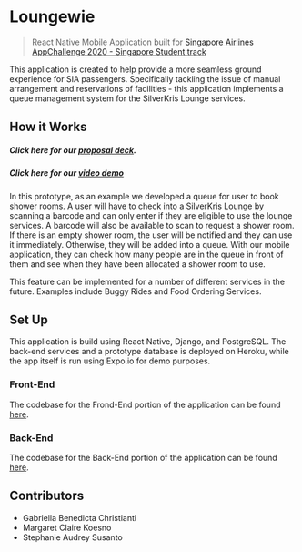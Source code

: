 # Loungewie
> React Native Mobile Application built for [Singapore Airlines AppChallenge 2020 - Singapore Student track](https://appchallenge.singaporeair.com/en/challenges/students)

This application is created to help provide a more seamless ground experience for SIA passengers. Specifically tackling the issue of manual arrangement and reservations of facilities - this application implements a queue management system for the SilverKris Lounge services. 

## How it Works
##### Click here for our [proposal deck](https://docs.google.com/presentation/d/1yRswJf0sVKfrPtqS9K4Q9lyq0gFSD6semtGMa_vpFFc/edit?usp=sharing).
##### Click here for our [video demo](https://youtu.be/mzXnCWA0fqc)

In this prototype, as an example we developed a queue for user to book shower rooms. A user will have to check into a SilverKris Lounge by scanning a barcode and can only enter if they are eligible to use the lounge services. A barcode will also be available to scan to request a shower room. If there is an empty shower room, the user will be notified and they can use it immediately. Otherwise, they will be added into a queue. With our mobile application, they can check how many people are in the queue in front of them and see when they have been allocated a shower room to use. 

This feature can be implemented for a number of different services in the future. Examples include Buggy Rides and Food Ordering Services.

## Set Up
This application is build using React Native, Django, and PostgreSQL. The back-end services and a prototype database is deployed on Heroku, while the app itself is run using Expo.io for demo purposes.
### Front-End
The codebase for the Frond-End portion of the application can be found [here](https://github.com/gabybenedicta/SIA-Hackathon-2020-FE). 
### Back-End
The codebase for the Back-End portion of the application can be found [here](https://github.com/gabybenedicta/SIA-Hackathon-2020-BE).

## Contributors
- Gabriella Benedicta Christianti
- Margaret Claire Koesno
- Stephanie Audrey Susanto
